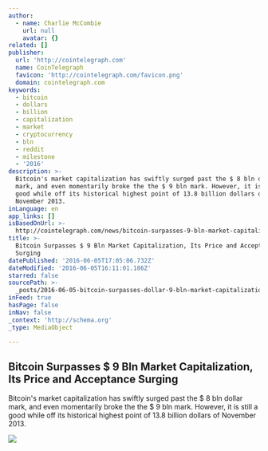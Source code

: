 ```yaml
---
author:
  - name: Charlie McCombie
    url: null
    avatar: {}
related: []
publisher:
  url: 'http://cointelegraph.com'
  name: CoinTelegraph
  favicon: 'http://cointelegraph.com/favicon.png'
  domain: cointelegraph.com
keywords:
  - bitcoin
  - dollars
  - billion
  - capitalization
  - market
  - cryptocurrency
  - bln
  - reddit
  - milestone
  - '2016'
description: >-
  Bitcoin's market capitalization has swiftly surged past the $ 8 bln dollar
  mark, and even momentarily broke the the $ 9 bln mark. However, it is still a
  good while off its historical highest point of 13.8 billion dollars of
  November 2013.
inLanguage: en
app_links: []
isBasedOnUrl: >-
  http://cointelegraph.com/news/bitcoin-surpasses-9-bln-market-capitalization-its-price-and-acceptance-surging
title: >-
  Bitcoin Surpasses $ 9 Bln Market Capitalization, Its Price and Acceptance
  Surging
datePublished: '2016-06-05T17:05:06.732Z'
dateModified: '2016-06-05T16:11:01.186Z'
starred: false
sourcePath: >-
  _posts/2016-06-05-bitcoin-surpasses-dollar-9-bln-market-capitalization-its-price-a.md
inFeed: true
hasPage: false
inNav: false
_context: 'http://schema.org'
_type: MediaObject

---
```

<article style=""><h1>Bitcoin Surpasses $ 9 Bln Market Capitalization, Its Price and Acceptance Surging</h1><p>Bitcoin's market capitalization has swiftly surged past the $ 8 bln dollar mark, and even momentarily broke the the $ 9 bln mark. However, it is still a good while off its historical highest point of 13.8 billion dollars of November 2013.</p><img src="http://cointelegraph.com/images/725_aHR0cDovL2NvaW50ZWxlZ3JhcGguY29tL3N0b3JhZ2UvdXBsb2Fkcy92aWV3L2VjNmNkMDYyNTJlYjlkMTUwOTZjY2Q5Yjc3NjJjNGJjLmpwZw==.jpg" /></article>